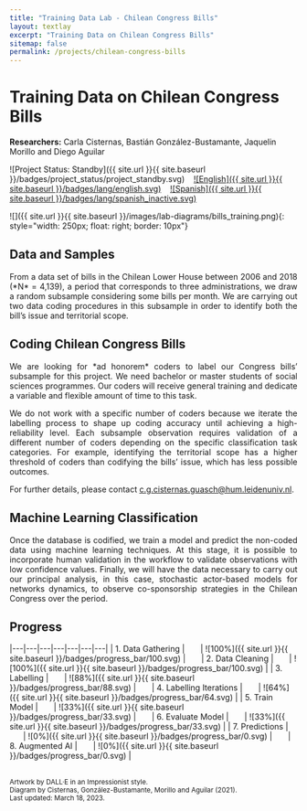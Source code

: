 ```yaml
---
title: "Training Data Lab - Chilean Congress Bills"
layout: textlay
excerpt: "Training Data on Chilean Congress Bills"
sitemap: false
permalink: /projects/chilean-congress-bills
---
```


# Training Data on Chilean Congress Bills

**Researchers:** Carla Cisternas, Bastián González-Bustamante, Jaquelin Morillo and Diego Aguilar

![Project Status: Standby]({{ site.url }}{{ site.baseurl }}/badges/project_status/project_standby.svg) &nbsp;&nbsp; [![English]({{ site.url }}{{ site.baseurl }}/badges/lang/english.svg)](https://training-datalab.com/projects/chilean-congress-bills) &nbsp;&nbsp; [![Spanish]({{ site.url }}{{ site.baseurl }}/badges/lang/spanish_inactive.svg)](https://training-datalab.com/projects/chilean-congress-bills-spanish)

![]({{ site.url }}{{ site.baseurl }}/images/lab-diagrams/bills_training.png){: style="width: 250px; float: right; border: 10px"}

## Data and Samples

<p align="justify">From a data set of bills in the Chilean Lower House between 2006 and 2018 (*N* = 4,139), a period that corresponds to three administrations, we draw a random subsample considering some bills per month. We are carrying out two data coding procedures in this subsample in order to identify both the bill’s issue and territorial scope. </p>

## Coding Chilean Congress Bills

<p align="justify">We are looking for *ad honorem* coders to label our Congress bills’ subsample for this project. We need bachelor or master students of social sciences programmes. Our coders will receive general training and dedicate a variable and flexible amount of time to this task.</p>

<p align="justify">We do not work with a specific number of coders because we iterate the labelling process to shape up coding accuracy until achieving a high-reliability level. Each subsample observation requires validation of a different number of coders depending on the specific classification task categories. For example, identifying the territorial scope has a higher threshold of coders than codifying the bills’ issue, which has less possible outcomes.</p>

<p align="justify">For further details, please contact <a href="mailto:c.g.cisternas.guasch@hum.leidenuniv.nl">c.g.cisternas.guasch@hum.leidenuniv.nl</a>.</p>

## Machine Learning Classification

<p align="justify">Once the database is codified, we train a model and predict the non-coded data using machine learning techniques. At this stage, it is possible to incorporate human validation in the workflow to validate observations with low confidence values. Finally, we will have the data necessary to carry out our principal analysis, in this case, stochastic actor-based models for networks dynamics, to observe co-sponsorship strategies in the Chilean Congress over the period.</p>

## Progress

|---|---|---|---|---|---|---|
| 1. Data Gathering | &nbsp;&nbsp;&nbsp;&nbsp;&nbsp; | ![100%]({{ site.url }}{{ site.baseurl }}/badges/progress_bar/100.svg) | &nbsp;&nbsp;&nbsp;&nbsp;&nbsp; | 2. Data Cleaning | &nbsp;&nbsp;&nbsp;&nbsp;&nbsp; | ![100%]({{ site.url }}{{ site.baseurl }}/badges/progress_bar/100.svg) |
| 3. Labelling | &nbsp;&nbsp;&nbsp;&nbsp;&nbsp; | ![88%]({{ site.url }}{{ site.baseurl }}/badges/progress_bar/88.svg) | &nbsp;&nbsp;&nbsp;&nbsp;&nbsp; | 4. Labelling Iterations | &nbsp;&nbsp;&nbsp;&nbsp;&nbsp; | ![64%]({{ site.url }}{{ site.baseurl }}/badges/progress_bar/64.svg) |
| 5. Train Model | &nbsp;&nbsp;&nbsp;&nbsp;&nbsp; | ![33%]({{ site.url }}{{ site.baseurl }}/badges/progress_bar/33.svg) | &nbsp;&nbsp;&nbsp;&nbsp;&nbsp; | 6. Evaluate Model | &nbsp;&nbsp;&nbsp;&nbsp;&nbsp; | ![33%]({{ site.url }}{{ site.baseurl }}/badges/progress_bar/33.svg) |
| 7. Predictions | &nbsp;&nbsp;&nbsp;&nbsp;&nbsp; | ![0%]({{ site.url }}{{ site.baseurl }}/badges/progress_bar/0.svg) | &nbsp;&nbsp;&nbsp;&nbsp;&nbsp; | 8. Augmented AI | &nbsp;&nbsp;&nbsp;&nbsp;&nbsp; | ![0%]({{ site.url }}{{ site.baseurl }}/badges/progress_bar/0.svg) |

<br />
<small>Artwork by DALL·E in an Impressionist style.</small><br />
<small>Diagram by Cisternas, González-Bustamante, Morillo and Aguilar (2021).</small><br />
<small>Last updated: March 18, 2023.</small>
